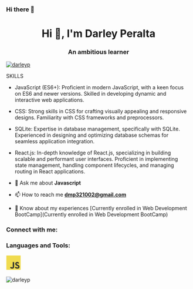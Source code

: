 ### Hi there 👋

<!--
**DarleyP/DarleyP** is a ✨ _special_ ✨ repository because its `README.md` (this file) appears on your GitHub profile.

Here are some ideas to get you started:

- 🔭 I’m currently working on ...
- 🌱 I’m currently learning ...
- 👯 I’m looking to collaborate on ...
- 🤔 I’m looking for help with ...
- 💬 Ask me about ...
- 📫 How to reach me: ...
- 😄 Pronouns: ...
--><h1 align="center">Hi 👋, I'm Darley Peralta</h1>
<h3 align="center">An ambitious learner</h3>

<p align="left"> <a href="https://github.com/ryo-ma/github-profile-trophy"><img src="https://github-profile-trophy.vercel.app/?username=darleyp" alt="darleyp" /></a> </p>

SKILLS

- JavaScript (ES6+): Proficient in modern JavaScript, with a keen focus on ES6 and newer versions.
Skilled in developing dynamic and interactive web applications.

- CSS: Strong skills in CSS for crafting visually appealing and responsive designs.
Familiarity with CSS frameworks and preprocessors.

- SQLite: Expertise in database management, specifically with SQLite.
Experienced in designing and optimizing database schemas for seamless application integration.

 - React.js: In-depth knowledge of React.js, specializing in building scalable and performant user interfaces.
Proficient in implementing state management, handling component lifecycles, and managing routing in React applications.

- 💬 Ask me about **Javascript**

- 📫 How to reach me **dmp321002@gmail.com**

- 📄 Know about my experiences [Currently enrolled in Web Development BootCamp](Currently enrolled in Web Development BootCamp)


<h3 align="left">Connect with me:</h3>
<p align="left">
</p>

<h3 align="left">Languages and Tools:</h3>
<p align="left"> <a href="https://developer.mozilla.org/en-US/docs/Web/JavaScript" target="_blank" rel="noreferrer"> <img src="https://raw.githubusercontent.com/devicons/devicon/master/icons/javascript/javascript-original.svg" alt="javascript" width="40" height="40"/> </a> </p>

<p><img align="center" src="https://github-readme-stats.vercel.app/api/top-langs?username=darleyp&show_icons=true&locale=en&layout=compact" alt="darleyp" /></p>
